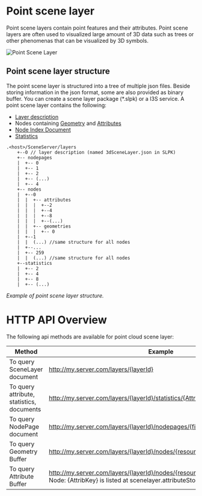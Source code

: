 # Point scene layer

Point scene layers contain point features and their attributes. Point scene layers are often used to visualized large amount of 3D data such as trees or other phenomenas that can be visualized by 3D symbols.

![Point Scene Layer](img/Point.jpeg)

## Point scene layer structure
The point scene layer is structured into a tree of multiple json files. Beside storing information in the json format, some are also provided as binary buffer. You can create a scene layer package (*.slpk) or a I3S service. A point scene layer contains the following:

- [Layer description](3dSceneLayer.md)
- Nodes containing [Geometry](defaultGeometry.md) and [Attributes](attribute.md)
- [Node Index Document](nodepage.md)
- [Statistics](statistics.md)

```
.<host>/SceneServer/layers
	+--0 // layer description (named 3dSceneLayer.json in SLPK)
	+-- nodepages
	|  +-- 0
	|  +-- 1   
	|  +-- 2  
	|  +-- (...)
	|  +-- 4  
	+-- nodes
	|  +--0
	|  |  +-- attributes
	|  |  |  +--2 
	|  |  |  +--4
	|  |  |  +--8
	|  |  |  +--(...)
	|  |  +-- geometries
	|  |  |  +-- 0
	|  +--1 
	|  |  (...) //same structure for all nodes
	|  +--...
	|  +-- 259
	|  |  (...) //same structure for all nodes
	+--statistics
	|  +-- 2
	|  +-- 4
	|  +-- 8
	|  +-- (...)
```
*Example of point scene layer structure.*

# HTTP API Overview

The following api methods are available for point cloud scene layer:

|Method|Example|
|------|-------|
|To query SceneLayer document|http://my.server.com/layers/{layerId}|
|To query attribute, statistics, documents|http://my.server.com/layers/{layerId}/statistics/{AttribKey}|
|To query  NodePage  document|http://my.server.com/layers/{layerId}/nodepages/{firstNodeIdInPage} 
|To query  Geometry  Buffer|http://my.server.com/layers/{layerId}/nodes/{resourceID}/geometries/0 
|To query  Attribute  Buffer|http://my.server.com/layers/{layerId}/nodes/{resourceID}/attributes/{AttribKey}  Node:  {AttribKey}  is listed at  scenelayer.attributeStorageInfo[].key 
